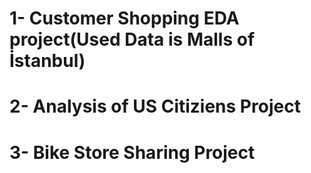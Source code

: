 # 1- Customer Shopping EDA project(Used Data is Malls of İstanbul)
# 2- Analysis of US Citiziens Project
# 3- Bike Store Sharing Project
